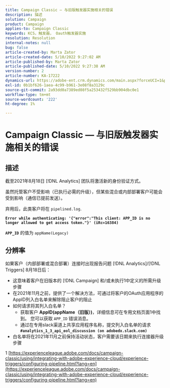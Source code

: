 ```yaml
---
title: Campaign Classic — 与旧版触发器实施相关的错误
description: 描述
solution: Campaign
product: Campaign
applies-to: Campaign Classic
keywords: KCS，触发器， Oauth触发器实施
resolution: Resolution
internal-notes: null
bug: false
article-created-by: Marta Zator
article-created-date: 5/10/2022 9:27:02 AM
article-published-by: Marta Zator
article-published-date: 5/10/2022 9:27:38 AM
version-number: 2
article-number: KA-17222
dynamics-url: https://adobe-ent.crm.dynamics.com/main.aspx?forceUCI=1&pagetype=entityrecord&etn=knowledgearticle&id=4ba79854-43d0-ec11-a7b5-00224809c101
exl-id: 0b1bf626-1aea-4c99-b961-3e08f8a3129c
source-git-commit: 2a93dd0a7389ed08f5a253432f529bb904dbc0e1
workflow-type: tm+mt
source-wordcount: '222'
ht-degree: 1%

---
```


# Campaign Classic — 与旧版触发器实施相关的错误

## 描述


截至2021年8月18日 [!DNL Analytics] 团队将激活新的身份验证方式。

虽然托管客户不受影响（已执行必需的升级），但某些混合或内部部署客户可能会受到影响（通信已提前发送）。

弃用后，此类客户将在 `pipelined.log`.

<b>`Error while authenticating: '{"error":"This client: APP_ID is no longer allowed to get access token."}' (iRc=16384)`</b>

<b>`APP_ID`</b> 的值为 `appName(Legacy)`


## 分辨率


如果客户（内部部署或混合部署）连接时出现报告问题 [!DNL Analytics]/[!DNL Triggers] 8月18日后：

- 这意味着客户在旧版本的 [!DNL Campaign] 和/或未执行1中定义的所需升级步骤
- 在2021年11月之前，提供了一个解决方法，可通过将客户的OAuth应用程序的AppID列入白名单来解除阻止客户的阻止
- 如何请求将其列入白名单？
   - 获取客户 <b>AppID(appName（旧版）)</b>，详细信息可在专用文档页面1中找到。 您可以获取 `APP_ID` 错误消息。
   - 通过在专用slack渠道上共享应用程序名称，提交列入白名单的请求 <b>`#analytics_1_3_api_eol_discussion (on adobedx.slack.com)`</b>
- 白名单将在2021年11月之前保持活动状态，客户需要该日期来执行连接器升级步骤


1 [https://experienceleague.adobe.com/docs/campaign-classic/using/integrating-with-adobe-experience-cloud/experience-triggers/configuring-pipeline.html?lang=en](https://experienceleague.adobe.com/docs/campaign-classic/using/integrating-with-adobe-experience-cloud/experience-triggers/configuring-pipeline.html?lang=en)
